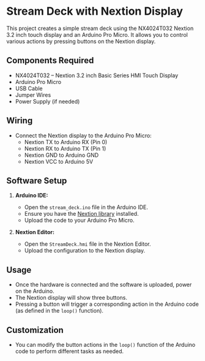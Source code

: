 # Stream Deck with Nextion Display

This project creates a simple stream deck using the NX4024T032 Nextion 3.2 inch touch display and an Arduino Pro Micro. It allows you to control various actions by pressing buttons on the Nextion display.

## Components Required

- NX4024T032 – Nextion 3.2 inch Basic Series HMI Touch Display
- Arduino Pro Micro
- USB Cable
- Jumper Wires
- Power Supply (if needed)

## Wiring

- Connect the Nextion display to the Arduino Pro Micro:
  - Nextion TX to Arduino RX (Pin 0)
  - Nextion RX to Arduino TX (Pin 1)
  - Nextion GND to Arduino GND
  - Nextion VCC to Arduino 5V

## Software Setup

1. **Arduino IDE:**
   - Open the `stream_deck.ino` file in the Arduino IDE.
   - Ensure you have the [Nextion library](https://github.com/itead/ITEADLIB_Arduino_Nextion) installed.
   - Upload the code to your Arduino Pro Micro.

2. **Nextion Editor:**
   - Open the `StreamDeck.hmi` file in the Nextion Editor.
   - Upload the configuration to the Nextion display.

## Usage

- Once the hardware is connected and the software is uploaded, power on the Arduino.
- The Nextion display will show three buttons.
- Pressing a button will trigger a corresponding action in the Arduino code (as defined in the `loop()` function).

## Customization

- You can modify the button actions in the `loop()` function of the Arduino code to perform different tasks as needed.
